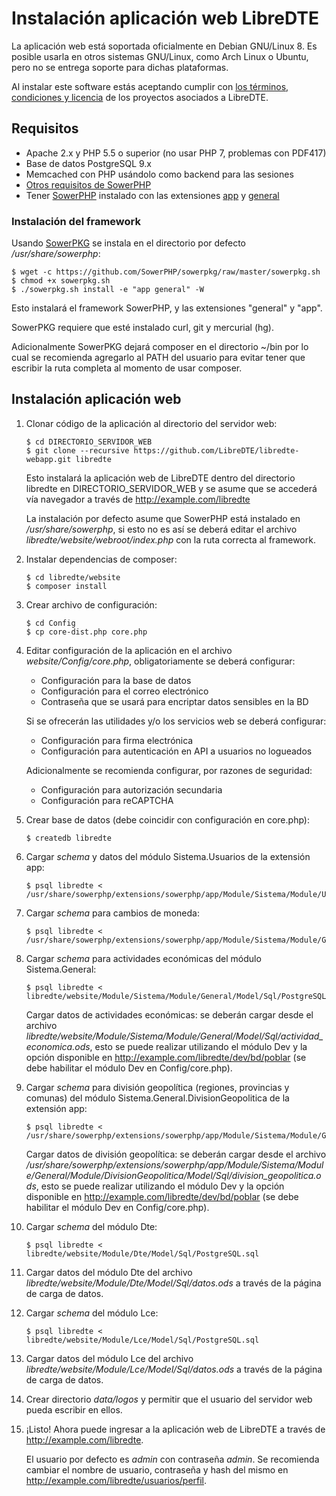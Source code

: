 Instalación aplicación web LibreDTE
===================================

La aplicación web está soportada oficialmente en Debian GNU/Linux 8. Es posible
usarla en otros sistemas GNU/Linux, como Arch Linux o Ubuntu, pero no se entrega
soporte para dichas plataformas.

Al instalar este software estás aceptando cumplir con
[los términos, condiciones y licencia](https://wiki.libredte.cl/doku.php/terminos)
de los proyectos asociados a LibreDTE.

Requisitos
----------

- Apache 2.x y PHP 5.5 o superior (no usar PHP 7, problemas con PDF417)
- Base de datos PostgreSQL 9.x
- Memcached con PHP usándolo como backend para las sesiones
- [Otros requisitos de SowerPHP](https://github.com/SowerPHP/sowerphp/blob/master/INSTALL.md)
- Tener [SowerPHP](https://github.com/SowerPHP/sowerphp) instalado con las
extensiones [app](https://github.com/SowerPHP/extension-app) y
[general](https://github.com/SowerPHP/extension-general)

### Instalación del framework

Usando [SowerPKG](https://github.com/SowerPHP/sowerpkg) se instala en el
directorio por defecto */usr/share/sowerphp*:

	$ wget -c https://github.com/SowerPHP/sowerpkg/raw/master/sowerpkg.sh
	$ chmod +x sowerpkg.sh
	$ ./sowerpkg.sh install -e "app general" -W

Esto instalará el framework SowerPHP, y las extensiones "general" y "app".

SowerPKG requiere que esté instalado curl, git y mercurial (hg).

Adicionalmente SowerPKG dejará composer en el directorio ~/bin por lo cual se
recomienda agregarlo al PATH del usuario para evitar tener que escribir la ruta
completa al momento de usar composer.

Instalación aplicación web
--------------------------

1.	Clonar código de la aplicación al directorio del servidor web:

		$ cd DIRECTORIO_SERVIDOR_WEB
		$ git clone --recursive https://github.com/LibreDTE/libredte-webapp.git libredte

	Esto instalará la aplicación web de LibreDTE dentro del directorio
	libredte en DIRECTORIO_SERVIDOR_WEB y se asume que se accederá vía
	navegador a través de <http://example.com/libredte>

	La instalación por defecto asume que SowerPHP está instalado en
	*/usr/share/sowerphp*, si esto no es así se deberá editar el archivo
	*libredte/website/webroot/index.php* con la ruta correcta al framework.

2.	Instalar dependencias de composer:

		$ cd libredte/website
		$ composer install

3.	Crear archivo de configuración:

		$ cd Config
		$ cp core-dist.php core.php

4.	Editar configuración de la aplicación en el archivo
	*website/Config/core.php*, obligatoriamente se deberá configurar:

	- Configuración para la base de datos
	- Configuración para el correo electrónico
	- Contraseña que se usará para encriptar datos sensibles en la BD

	Si se ofrecerán las utilidades y/o los servicios web se deberá
	configurar:

	- Configuración para firma electrónica
	- Configuración para autenticación en API a usuarios no logueados

	Adicionalmente se recomienda configurar, por razones de seguridad:

	- Configuración para autorización secundaria
	- Configuración para reCAPTCHA

5.	Crear base de datos (debe coincidir con configuración en core.php):

		$ createdb libredte

6.	Cargar *schema* y datos del módulo Sistema.Usuarios de la extensión app:

		$ psql libredte < /usr/share/sowerphp/extensions/sowerphp/app/Module/Sistema/Module/Usuarios/Model/Sql/PostgreSQL/usuarios.sql

7.	Cargar *schema* para cambios de moneda:

		$ psql libredte < /usr/share/sowerphp/extensions/sowerphp/app/Module/Sistema/Module/General/Model/Sql/moneda.sql

8.	Cargar *schema* para actividades económicas del módulo Sistema.General:

		$ psql libredte < libredte/website/Module/Sistema/Module/General/Model/Sql/PostgreSQL/actividad_economica.sql

	Cargar datos de actividades económicas: se deberán cargar desde el archivo
	*libredte/website/Module/Sistema/Module/General/Model/Sql/actividad_economica.ods*,
	esto se puede realizar utilizando el módulo Dev y la opción disponible en <http://example.com/libredte/dev/bd/poblar> (se debe habilitar el módulo Dev en Config/core.php).

9.	Cargar *schema* para división geopolítica (regiones, provincias y comunas) del módulo Sistema.General.DivisionGeopolitica de la extensión app:

		$ psql libredte < /usr/share/sowerphp/extensions/sowerphp/app/Module/Sistema/Module/General/Module/DivisionGeopolitica/Model/Sql/PostgreSQL/division_geopolitica.sql

	Cargar datos de división geopolítica: se deberán cargar desde el archivo
	*/usr/share/sowerphp/extensions/sowerphp/app/Module/Sistema/Module/General/Module/DivisionGeopolitica/Model/Sql/division_geopolitica.ods*,
	esto se puede realizar utilizando el módulo Dev y la opción disponible en <http://example.com/libredte/dev/bd/poblar> (se debe habilitar el módulo Dev en Config/core.php).

10.	Cargar *schema* del módulo Dte:

		$ psql libredte < libredte/website/Module/Dte/Model/Sql/PostgreSQL.sql

11.	Cargar datos del módulo Dte del archivo *libredte/website/Module/Dte/Model/Sql/datos.ods* a través de la página de carga de datos.

12.	Cargar *schema* del módulo Lce:

		$ psql libredte < libredte/website/Module/Lce/Model/Sql/PostgreSQL.sql

13.	Cargar datos del módulo Lce del archivo *libredte/website/Module/Lce/Model/Sql/datos.ods* a través de la página de carga de datos.

14.	Crear directorio *data/logos* y permitir que el usuario del servidor web pueda escribir en ellos.

15.	¡Listo! Ahora puede ingresar a la aplicación web de LibreDTE a través de
	<http://example.com/libredte>.

	El usuario por defecto es *admin* con contraseña *admin*. Se recomienda
	cambiar el nombre de usuario, contraseña y hash del mismo en
	<http://example.com/libredte/usuarios/perfil>.
